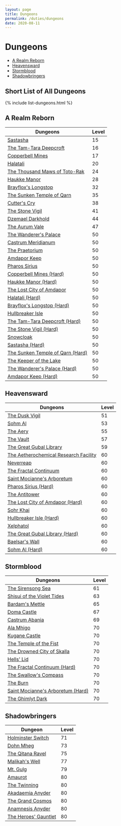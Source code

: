 ```yaml
---
layout: page
title: Dungeons
permalink: /duties/dungeons
date: 2020-08-11
---
```


# Dungeons

- [A Realm Reborn](#a-realm-reborn)
- [Heavensward](#heavensward)
- [Stormblood](#stormblood)
- [Shadowbringers](#shadowbringers)

## Short List of All Dungeons

{% include list-dungeons.html %}

## A Realm Reborn

| Dungeons                                                                                           | Level |
|----------------------------------------------------------------------------------------------------|-------|
| [Sastasha](/duties/dungeons/a-realm-reborn/sastasha)                                               | 15    |
| [The Tam-Tara Deepcroft](/duties/dungeons/a-realm-reborn/the-tam-tara-deepcroft)                   | 16    |
| [Copperbell Mines](/duties/dungeons/a-realm-reborn/copperbell-mines)                               | 17    |
| [Halatali](/duties/dungeons/a-realm-reborn/halatali)                                               | 20    |
| [The Thousand Maws of Toto-Rak](/duties/dungeons/a-realm-reborn/the-thousand-maws-of-toto-rak)     | 24    |
| [Haukke Manor](/duties/dungeons/a-realm-reborn/haukke-manor)                                       | 28    |
| [Brayflox's Longstop](/duties/dungeons/a-realm-reborn/brayfloxs-longstop)                          | 32    |
| [The Sunken Temple of Qarn](/duties/dungeons/a-realm-reborn/the-sunken-temple-of-qarn)             | 35    |
| [Cutter's Cry](/duties/dungeons/a-realm-reborn/cutters-cry)                                        | 38    |
| [The Stone Vigil](/duties/dungeons/a-realm-reborn/the-stone-vigil)                                 | 41    |
| [Dzemael Darkhold](/duties/dungeons/a-realm-reborn/dzemael-darkhold)                               | 44    |
| [The Aurum Vale](/duties/dungeons/a-realm-reborn/the-aurum-vale)                                   | 47    |
| [The Wanderer's Palace](/duties/dungeons/a-realm-reborn/the-wanderers-palace)                      | 50    |
| [Castrum Meridianum](/duties/dungeons/a-realm-reborn/castrum-meridianum)                           | 50    |
| [The Praetorium](/duties/dungeons/a-realm-reborn/the-praetorium)                                   | 50    |
| [Amdapor Keep](/duties/dungeons/a-realm-reborn/amdapor-keep)                                       | 50    |
| [Pharos Sirius](/duties/dungeons/a-realm-reborn/pharos-sirius)                                     | 50    |
| [Copperbell Mines (Hard)](/duties/dungeons/a-realm-reborn/copperbell-mines-hard)                   | 50    |
| [Haukke Manor (Hard)](/duties/dungeons/a-realm-reborn/haukke-manor-hard)                           | 50    |
| [The Lost City of Amdapor](/duties/dungeons/a-realm-reborn/the-lost-city-of-amdapor)               | 50    |
| [Halatali (Hard)](/duties/dungeons/a-realm-reborn/halatali-hard)                                   | 50    |
| [Brayflox's Longstop (Hard)](/duties/dungeons/a-realm-reborn/brayfloxs-longstop-hard)              | 50    |
| [Hullbreaker Isle](/duties/dungeons/a-realm-reborn/hullbreaker-isle)                               | 50    |
| [The Tam-Tara Deepcroft (Hard)](/duties/dungeons/a-realm-reborn/the-tam-tara-deepcroft-hard)       | 50    |
| [The Stone Vigil (Hard)](/duties/dungeons/a-realm-reborn/the-stone-vigil-hard)                     | 50    |
| [Snowcloak](/duties/dungeons/a-realm-reborn/snowcloak)                                             | 50    |
| [Sastasha (Hard)](/duties/dungeons/a-realm-reborn/sastasha-hard)                                   | 50    |
| [The Sunken Temple of Qarn (Hard)](/duties/dungeons/a-realm-reborn/the-sunken-temple-of-qarn-hard) | 50    |
| [The Keeper of the Lake](/duties/dungeons/a-realm-reborn/the-keeper-of-the-lake)                   | 50    |
| [The Wanderer's Palace (Hard)](/duties/dungeons/a-realm-reborn/the-wanderers-palace-hard)          | 50    |
| [Amdapor Keep (Hard)](/duties/dungeons/a-realm-reborn/amdapor-keep-hard)                           | 50    |

## Heavensward

| Dungeons                                                                                                    | Level |
|-------------------------------------------------------------------------------------------------------------|-------|
| [The Dusk Vigil](/duties/dungeons/heavensward/the-dusk-vigil)                                               | 51    |
| [Sohm Al](/duties/dungeons/heavensward/sohm-al)                                                             | 53    |
| [The Aery](/duties/dungeons/heavensward/the-aery)                                                           | 55    |
| [The Vault](/duties/dungeons/heavensward/the-vault)                                                         | 57    |
| [The Great Gubal Library](/duties/dungeons/heavensward/the-great-gubal-library)                             | 59    |
| [The Aetherochemical Research Facility](/duties/dungeons/heavensward/the-aetherochemical-research-facility) | 60    |
| [Neverreap](/duties/dungeons/heavensward/neverreap)                                                         | 60    |
| [The Fractal Continuum](/duties/dungeons/heavensward/the-fractal-continuum)                                 | 60    |
| [Saint Mocianne's Arboretum](/duties/dungeons/heavensward/saint-mociannes-arboretum)                        | 60    |
| [Pharos Sirius (Hard)](/duties/dungeons/heavensward/pharos-sirius-hard)                                     | 60    |
| [The Antitower](/duties/dungeons/heavensward/the-antitower)                                                 | 60    |
| [The Lost City of Amdapor (Hard)](/duties/dungeons/heavensward/the-lost-city-of-amdapor-hard)               | 60    |
| [Sohr Khai](/duties/dungeons/heavensward/sohr-khai)                                                         | 60    |
| [Hullbreaker Isle (Hard)](/duties/dungeons/heavensward/hullbreaker-isle-hard)                               | 60    |
| [Xelphatol](/duties/dungeons/heavensward/xelphatol)                                                         | 60    |
| [The Great Gubal Library (Hard)](/duties/dungeons/heavensward/the-great-gubal-library-hard)                 | 60    |
| [Baelsar's Wall](/duties/dungeons/heavensward/baelsars-wall)                                                | 60    |
| [Sohm Al (Hard)](/duties/dungeons/heavensward/sohm-al-hard)                                                 | 60    |

## Stormblood

| Dungeons                                                                                        | Level |
|-------------------------------------------------------------------------------------------------|-------|
| [The Sirensong Sea](/duties/dungeons/stormblood/the-sirensong-sea)                              | 61    |
| [Shisui of the Violet Tides](/duties/dungeons/stormblood/shisui-of-the-violet-tides)            | 63    |
| [Bardam's Mettle](/duties/dungeons/stormblood/bardams-mettle)                                   | 65    |
| [Doma Castle](/duties/dungeons/stormblood/doma-castle)                                          | 67    |
| [Castrum Abania](/duties/dungeons/stormblood/castrum-abania)                                    | 69    |
| [Ala Mhigo](/duties/dungeons/stormblood/ala-mhigo)                                              | 70    |
| [Kugane Castle](/duties/dungeons/stormblood/kugane-castle)                                      | 70    |
| [The Temple of the Fist](/duties/dungeons/stormblood/the-temple-of-the-fist)                    | 70    |
| [The Drowned City of Skalla](/duties/dungeons/stormblood/the-drowned-city-of-skalla)            | 70    |
| [Hells' Lid](/duties/dungeons/stormblood/hells-lid)                                             | 70    |
| [The Fractal Continuum (Hard)](/duties/dungeons/stormblood/the-fractal-continuum-hard)          | 70    |
| [The Swallow's Compass](/duties/dungeons/stormblood/the-swallows-compass)                       | 70    |
| [The Burn](/duties/dungeons/stormblood/the-burn)                                                | 70    |
| [Saint Mocianne's Arboretum (Hard)](/duties/dungeons/stormblood/saint-mociannes-arboretum-hard) | 70    |
| [The Ghimlyt Dark](/duties/dungeons/stormblood/the-ghimlyt-dark)                                | 70    |

## Shadowbringers

| Dungeon                                                                     | Level |
|-----------------------------------------------------------------------------|-------|
| [Holminster Switch](/duties/dungeons/shadowbringers/holminster-switch)      | 71    |
| [Dohn Mheg](/duties/dungeons/shadowbringers/dohn-mheg)                      | 73    |
| [The Qitana Ravel](/duties/dungeons/shadowbringers/the-qitana-ravel)        | 75    |
| [Malikah's Well](/duties/dungeons/shadowbringers/malikahs-well)             | 77    |
| [Mt. Gulg](/duties/dungeons/shadowbringers/mt-gulg)                         | 79    |
| [Amaurot](/duties/dungeons/shadowbringers/amaurot)                          | 80    |
| [The Twinning](/duties/dungeons/shadowbringers/the-twinning)                | 80    |
| [Akadaemia Anyder](/duties/dungeons/shadowbringers/akadaemia-anyder)        | 80    |
| [The Grand Cosmos](/duties/dungeons/shadowbringers/the-grand-cosmos)        | 80    |
| [Anamnesis Anyder](/duties/dungeons/shadowbringers/anamnesis-anyder)        | 80    |
| [The Heroes' Gauntlet](/duties/dungeons/shadowbringers/the-heroes-gauntlet) | 80    |
